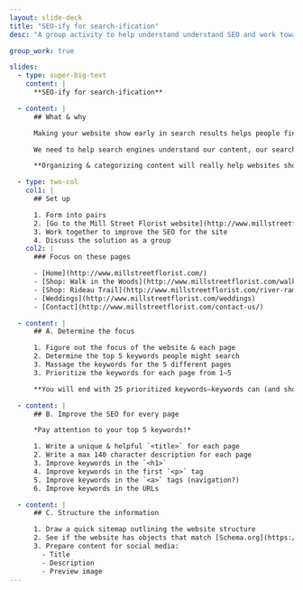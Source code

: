 ```yaml
---
layout: slide-deck
title: "SEO-ify for search-ification"
desc: "A group activity to help understand understand SEO and work towards organizing & categorizing content."

group_work: true

slides:
  - type: super-big-text
    content: |
      **SEO-ify for search-ification**

  - content: |
      ## What & why

      Making your website show early in search results helps people find you.

      We need to help search engines understand our content, our search keywords—and write content for human beings.

      **Organizing & categorizing content will really help websites show in search results.**

  - type: two-col
    col1: |
      ## Set up

      1. Form into pairs
      2. [Go to the Mill Street Florist website](http://www.millstreetflorist.com/)
      3. Work together to improve the SEO for the site
      4. Discuss the solution as a group
    col2: |
      ### Focus on these pages

      - [Home](http://www.millstreetflorist.com/)
      - [Shop: Walk in the Woods](http://www.millstreetflorist.com/walk-in-the-woods/)
      - [Shop: Rideau Trail](http://www.millstreetflorist.com/river-ramble/)
      - [Weddings](http://www.millstreetflorist.com/weddings)
      - [Contact](http://www.millstreetflorist.com/contact-us/)

  - content: |
      ## A. Determine the focus

      1. Figure out the focus of the website & each page
      2. Determine the top 5 keywords people might search
      3. Massage the keywords for the 5 different pages
      3. Prioritize the keywords for each page from 1–5

      **You will end with 25 prioritized keywords—keywords can (and should) repeat on pages**

  - content: |
      ## B. Improve the SEO for every page

      *Pay attention to your top 5 keywords!*

      1. Write a unique & helpful `<title>` for each page
      2. Write a max 140 character description for each page
      3. Improve keywords in the `<h1>`
      4. Improve keywords in the first `<p>` tag
      5. Improve keywords in the `<a>` tags (navigation?)
      6. Improve keywords in the URLs

  - content: |
      ## C. Structure the information

      1. Draw a quick sitemap outlining the website structure
      2. See if the website has objects that match [Schema.org](https://schema.org/docs/full.html)—and quickly outline the important information
      3. Prepare content for social media:
        - Title
        - Description
        - Preview image
---
```


